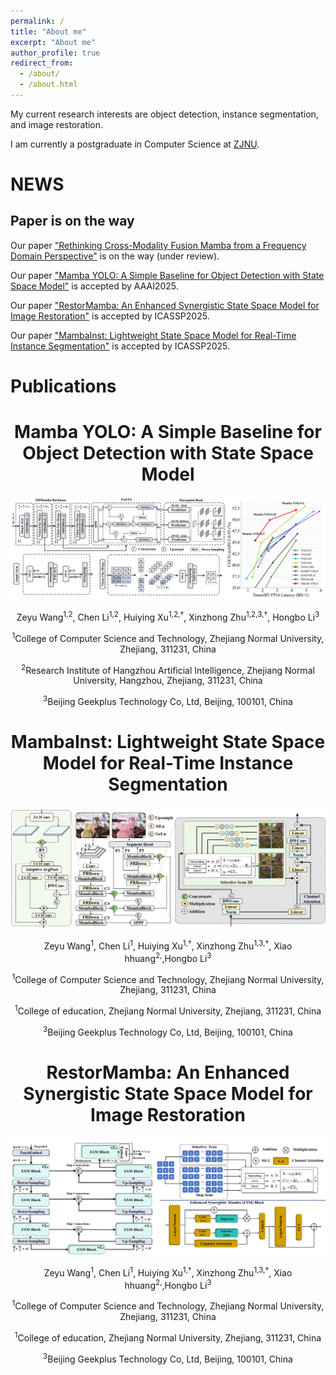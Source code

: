 ```yaml
---
permalink: /
title: "About me"
excerpt: "About me"
author_profile: true
redirect_from: 
  - /about/
  - /about.html
---
```


My current research interests are object detection, instance segmentation, and image restoration.

I am currently a postgraduate in Computer Science at [ZJNU](https://www.zjnu.edu.cn/main.htm).


# NEWS
## Paper is on the way
Our paper ["Rethinking Cross-Modality Fusion Mamba from a Frequency Domain Perspective"]() is on the way (under review).

Our paper ["Mamba YOLO: A Simple Baseline for Object Detection with State Space Model"]() is accepted by AAAI2025.

Our paper ["RestorMamba: An Enhanced Synergistic State Space Model for Image Restoration"]() is accepted by ICASSP2025.

Our paper ["MambaInst: Lightweight State Space Model for Real-Time Instance Segmentation"]() is accepted by ICASSP2025.


# Publications  


# <center>Mamba YOLO: A Simple Baseline for Object Detection with State Space Model</center>

![image](./mambayolo.jpg)

<div align="center">
  
Zeyu Wang<sup>1,2</sup>, Chen Li<sup>1,2</sup>, Huiying Xu<sup>1,2,†</sup>, Xinzhong Zhu<sup>1,2,3,†</sup>, Hongbo Li<sup>3</sup>

<sup>1</sup>College of Computer Science and Technology, Zhejiang Normal University, Zhejiang, 311231, China  

<sup>2</sup>Research Institute of Hangzhou Artificial Intelligence, Zhejiang Normal University, Hangzhou, Zhejiang, 311231, China  

<sup>3</sup>Beijing Geekplus Technology Co, Ltd, Beijing, 100101, China  

</div>



# <center>MambaInst: Lightweight State Space Model for Real-Time Instance Segmentation</center>

![image](./mambainst.jpg)

<div align="center">
  
Zeyu Wang<sup>1</sup>, Chen Li<sup>1</sup>, Huiying Xu<sup>1,†</sup>, Xinzhong Zhu<sup>1,3,†</sup>, Xiao hhuang<sup>2,</sup>,Hongbo Li<sup>3</sup>

<sup>1</sup>College of Computer Science and Technology, Zhejiang Normal University, Zhejiang, 311231, China  

<sup>1</sup>College of education, Zhejiang Normal University, Zhejiang, 311231, China  

<sup>3</sup>Beijing Geekplus Technology Co, Ltd, Beijing, 100101, China  

</div>




# <center>RestorMamba: An Enhanced Synergistic State Space Model for Image Restoration</center>

![image](./restormamba.jpg)

<div align="center">
  
Zeyu Wang<sup>1</sup>, Chen Li<sup>1</sup>, Huiying Xu<sup>1,†</sup>, Xinzhong Zhu<sup>1,3,†</sup>, Xiao hhuang<sup>2,</sup>,Hongbo Li<sup>3</sup>

<sup>1</sup>College of Computer Science and Technology, Zhejiang Normal University, Zhejiang, 311231, China  

<sup>1</sup>College of education, Zhejiang Normal University, Zhejiang, 311231, China  

<sup>3</sup>Beijing Geekplus Technology Co, Ltd, Beijing, 100101, China  

</div>
